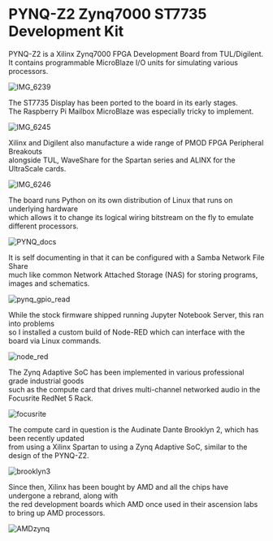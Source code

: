 # PYNQ-Z2 Zynq7000 ST7735 Development Kit

PYNQ-Z2 is a Xilinx Zynq7000 FPGA Development Board from TUL/Digilent. \
It contains programmable MicroBlaze I/O units for simulating various processors.

![IMG_6239](https://github.com/TheMindVirus/macropad/blob/archive/sketches/SeesawST7735/pynq/IMG_6239.jpg)

The ST7735 Display has been ported to the board in its early stages. \
The Raspberry Pi Mailbox MicroBlaze was especially tricky to implement.

![IMG_6245](https://github.com/TheMindVirus/macropad/blob/archive/sketches/SeesawST7735/pynq/IMG_6245.jpg)

Xilinx and Digilent also manufacture a wide range of PMOD FPGA Peripheral Breakouts \
alongside TUL, WaveShare for the Spartan series and ALINX for the UltraScale cards.

![IMG_6246](https://github.com/TheMindVirus/macropad/blob/archive/sketches/SeesawST7735/pynq/IMG_6246.jpg)

The board runs Python on its own distribution of Linux that runs on underlying hardware \
which allows it to change its logical wiring bitstream on the fly to emulate different processors.

![PYNQ_docs](https://github.com/TheMindVirus/macropad/blob/archive/sketches/SeesawST7735/pynq/pynq_docs.png)

It is self documenting in that it can be configured with a Samba Network File Share \
much like common Network Attached Storage (NAS) for storing programs, images and schematics.

![pynq_gpio_read](https://github.com/TheMindVirus/macropad/blob/archive/sketches/SeesawST7735/pynq/pynq_gpio_read.png)

While the stock firmware shipped running Jupyter Notebook Server, this ran into problems \
so I installed a custom build of Node-RED which can interface with the board via Linux commands.

![node_red](https://github.com/TheMindVirus/macropad/blob/archive/sketches/SeesawST7735/pynq/node_red.png)

The Zynq Adaptive SoC has been implemented in various professional grade industrial goods \
such as the compute card that drives multi-channel networked audio in the Focusrite RedNet 5 Rack.

![focusrite](https://github.com/TheMindVirus/macropad/blob/archive/sketches/SeesawST7735/pynq/focusrite.png)

The compute card in question is the Audinate Dante Brooklyn 2, which has been recently updated \
from using a Xilinx Spartan to using a Zynq Adaptive SoC, similar to the design of the PYNQ-Z2.

![brooklyn3](https://github.com/TheMindVirus/macropad/blob/archive/sketches/SeesawST7735/pynq/brooklyn3.png)

Since then, Xilinx has been bought by AMD and all the chips have undergone a rebrand, along with \
the red development boards which AMD once used in their ascension labs to bring up AMD processors.

![AMDzynq](https://github.com/TheMindVirus/macropad/blob/archive/sketches/SeesawST7735/pynq/AMDzynq.png)